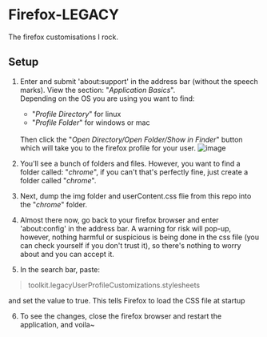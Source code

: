 # Firefox-LEGACY
The firefox customisations I rock.

## Setup
1. Enter and submit 'about:support' in the address bar (without the speech marks). View the section: "*Application Basics*". <br>Depending on the OS you are using you want to find:<ul><li>"*Profile Directory*" for linux</li><li>"*Profile Folder*" for windows or mac</li></ul><br>Then click the "*Open Directory/Open Folder/Show in Finder*" button which will take you to the firefox profile for your user.
![image](https://github.com/user-attachments/assets/2ca4bbcc-4b75-4d82-b2c1-36ecd11e7295)

2. You'll see a bunch of folders and files. However, you want to find a folder called: "*chrome*", if you can't that's perfectly fine, just create a folder called "*chrome*".

3. Next, dump the img folder and userContent.css flie from this repo into the "*chrome*" folder.

4. Almost there now, go back to your firefox browser and enter 'about:config' in the address bar. A warning for risk will pop-up, however, nothing harmful or suspicious is being done in the css file (you can check yourself if you don't trust it), so there's nothing to worry about and you can accept it.

5. In the search bar, paste:
> toolkit.legacyUserProfileCustomizations.stylesheets

and set the value to true. This tells Firefox to load the CSS file at startup

6. To see the changes, close the firefox browser and restart the application, and voila~
